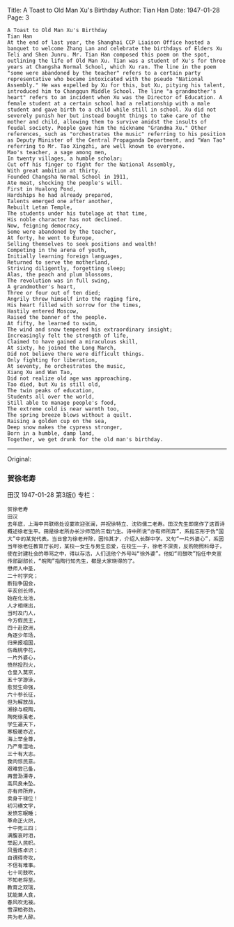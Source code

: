 Title: A Toast to Old Man Xu's Birthday
Author: Tian Han
Date: 1947-01-28
Page: 3

    A Toast to Old Man Xu's Birthday
    Tian Han
    At the end of last year, the Shanghai CCP Liaison Office hosted a banquet to welcome Zhang Lan and celebrate the birthdays of Elders Xu Teli and Shen Junru. Mr. Tian Han composed this poem on the spot, outlining the life of Old Man Xu. Tian was a student of Xu's for three years at Changsha Normal School, which Xu ran. The line in the poem "some were abandoned by the teacher" refers to a certain party representative who became intoxicated with the pseudo "National Assembly." He was expelled by Xu for this, but Xu, pitying his talent, introduced him to Changqun Middle School. The line "a grandmother's heart" refers to an incident when Xu was the Director of Education. A female student at a certain school had a relationship with a male student and gave birth to a child while still in school. Xu did not severely punish her but instead bought things to take care of the mother and child, allowing them to survive amidst the insults of feudal society. People gave him the nickname "Grandma Xu." Other references, such as "orchestrates the music" referring to his position as Deputy Minister of the Central Propaganda Department, and "Wan Tao" referring to Mr. Tao Xingzhi, are well known to everyone.
    Mao's teacher, a sage among men,
	In twenty villages, a humble scholar;
    Cut off his finger to fight for the National Assembly,
    With great ambition at thirty.
    Founded Changsha Normal School in 1911,
    Ate meat, shocking the people's will.
    First in Hualong Pond,
    Hardships he had already prepared,
    Talents emerged one after another,
    Rebuilt Letan Temple,
    The students under his tutelage at that time,
    His noble character has not declined.
    Now, feigning democracy,
    Some were abandoned by the teacher,
    At forty, he went to Europe,
    Selling themselves to seek positions and wealth!
    Competing in the arena of youth,
    Initially learning foreign languages,
    Returned to serve the motherland,
    Striving diligently, forgetting sleep;
    Alas, the peach and plum blossoms,
    The revolution was in full swing,
    A grandmother's heart,
    Three or four out of ten died;
    Angrily threw himself into the raging fire,
    His heart filled with sorrow for the times,
    Hastily entered Moscow,
    Raised the banner of the people.
    At fifty, he learned to swim,
    The wind and snow tempered his extraordinary insight;
    Increasingly felt the strength of life,
    Claimed to have gained a miraculous skill,
    At sixty, he joined the Long March,
    Did not believe there were difficult things.
    Only fighting for liberation,
    At seventy, he orchestrates the music,
    Xiang Xu and Wan Tao,
    Did not realize old age was approaching.
    Tao died, but Xu is still old,
    The twin peaks of education,
    Students all over the world,
    Still able to manage people's food,
    The extreme cold is near warmth too,
    The spring breeze blows without a quilt.
    Raising a golden cup on the sea,
    Deep snow makes the cypress stronger,
    Born in a humble, damp land,
    Together, we get drunk for the old man's birthday.



<hr /> 

Original: 


### 贺徐老寿
田汉
1947-01-28
第3版()
专栏：

    贺徐老寿
    田汉
    去年底，上海中共联络处设宴欢迎张澜，并祝徐特立、沈钧儒二老寿。田汉先生即席作了这首诗概述徐老生平。田是徐老所办长沙师范的三载门生。诗中所说“亦有师所弃”，系指忘形于伪“国大”中的某党代表。当日曾为徐老开除，因怜其才，介绍入长群中学。又句“一片外婆心”，系因当年徐老任教育厅长时，某校一女生与男生恋爱，在校生一子，徐老不深责，反购物照料母子，使在封建社会的辱骂之中，得以存活，人们送他个外号叫“徐外婆”。他如“司鼓吹”指任中央宣传部副部长，“皖陶”指陶行知先生，都是大家晓得的了。
    懋师人中圣，
    二十村学究；
    断指争国会，
    辛亥创长师，
    始在化龙池，
    人才相继出，
    当时及门人，
    今方假民主，
    四十赴欧洲，
    角逐少年场，
    归来报祖国，
    伤哉桃李花，
    一片外婆心，
    愤然投烈火，
    仓皇入莫京，
    五十学游泳，
    愈觉生命强，
    六十参长征，
    但为解放战，
    湘徐与皖陶，
    陶死徐虽老，
    学生遍天下，
    寒极暖亦近，
    海上举金尊，
    乃产卑湿地，
    三十有大志。
    食肉惊民意。
    艰难尝已备，
    再营泐潭寺，
    高风良未坠。
    亦有师所弃，
    卖身干禄位！
    初习横文字，
    发愤忘眠睡；
    革命正火炽，
    十中死三四；
    满腹哀时泪，
    举起人民帜。
    风雪炼卓识；
    自谓得奇攻，
    不信有难事。
    七十司鼓吹，
    不知老将至。
    教育之双瑞，
    犹能兼人食，
    春风吹无被。
    雪深柏弥劲，
    共为老人醉。
